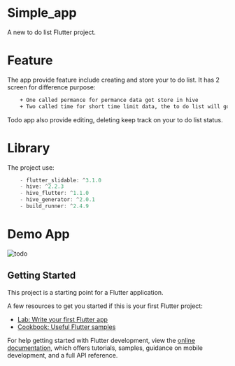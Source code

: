 # Simple_app

A new to do list Flutter project.

# Feature

The app provide feature include creating and store your to do list.
It has 2 screen for difference purpose: 
```sh
    + One called permance for permance data got store in hive 
    + Two called time for short time limit data, the to do list will got remove after turn off the app.
```
Todo app also provide editing, deleting keep track on your to do list status.

# Library

The project use: 
```js
    - flutter_slidable: ^3.1.0
    - hive: ^2.2.3
    - hive_flutter: ^1.1.0
    - hive_generator: ^2.0.1
    - build_runner: ^2.4.9
```

# Demo App

![todo](https://github.com/anhtuanMDev/FLT-TodoApp/assets/146323838/46b7f52d-1ab3-4f48-81fe-733cec1dc0e8)


## Getting Started

This project is a starting point for a Flutter application.

A few resources to get you started if this is your first Flutter project:

- [Lab: Write your first Flutter app](https://docs.flutter.dev/get-started/codelab)
- [Cookbook: Useful Flutter samples](https://docs.flutter.dev/cookbook)

For help getting started with Flutter development, view the
[online documentation](https://docs.flutter.dev/), which offers tutorials,
samples, guidance on mobile development, and a full API reference.


